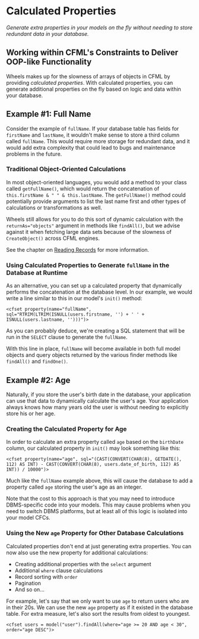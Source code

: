 # Calculated Properties

*Generate extra properties in your models on the fly without needing to store redundant data in your database.*

## Working within CFML's Constraints to Deliver OOP-like Functionality

Wheels makes up for the slowness of arrays of objects in CFML by providing _calculated properties_. With calculated properties, you can generate additional properties on the fly based on logic and data within your database.

## Example #1: Full Name

Consider the example of `fullName`. If your database table has fields for `firstName` and `lastName`, it wouldn't make sense to store a third column called `fullName`. This would require more storage for redundant data, and it would add extra complexity that could lead to bugs and maintenance problems in the future.

### Traditional Object-Oriented Calculations

In most object-oriented languages, you would add a method to your class called `getFullName()`, which would return the concatenation of `this.firstName & " " & this.lastName`. The `getFullName()` method could potentially provide arguments to list the last name first and other types of calculations or transformations as well.

Wheels still allows for you to do this sort of dynamic calculation with the `returnAs="objects"` argument in methods like `findAll()`, but we advise against it when fetching large data sets because of the slowness of `CreateObject()` across CFML engines.

See the chapter on [Reading Records][1] for more information.

### Using Calculated Properties to Generate `fullName` in the Database at Runtime

As an alternative, you can set up a calculated property that dynamically performs the concatenation at the database level. In our example, we would write a line similar to this in our model's `init()` method:

	<cfset property(name="fullName", sql="RTRIM(LTRIM(ISNULL(users.firstname, '') + ' ' + ISNULL(users.lastname, '')))")>

As you can probably deduce, we're creating a SQL statement that will be run in the `SELECT` clause to generate the `fullName`.

With this line in place, `fullName` will become available in both full model objects and query objects returned by the various finder methods like `findAll()` and `findOne()`.

## Example #2: Age

Naturally, if you store the user's birth date in the database, your application can use that data to dynamically calculate the user's age. Your application always knows how many years old the user is without needing to explicitly store his or her age.

### Creating the Calculated Property for Age

In order to calculate an extra property called `age` based on the `birthDate` column, our calculated property in `init()` may look something like this:

	<cfset property(name="age", sql="(CAST(CONVERT(CHAR(8), GETDATE(), 112) AS INT) - CAST(CONVERT(CHAR(8), users.date_of_birth, 112) AS INT)) / 10000")>

Much like the `fullName` example above, this will cause the database to add a property called `age` storing the user's age as an integer.

Note that the cost to this approach is that you may need to introduce DBMS-specific code into your models. This may cause problems when you need to switch DBMS platforms, but at least all of this logic is isolated into your model CFCs.

### Using the New `age` Property for Other Database Calculations

Calculated properties don't end at just generating extra properties. You can now also use the new property for additional calculations:

  * Creating additional properties with the `select` argument
  * Additional `where` clause calculations
  * Record sorting with `order`
  * Pagination
  * And so on...

For example, let's say that we only want to use `age` to return users who are in their 20s. We can use the new `age` property as if it existed in the database table. For extra measure, let's also sort the results from oldest to youngest.

	<cfset users = model("user").findAll(where="age >= 20 AND age < 30", order="age DESC")>

[1]: Reading%20Records.md